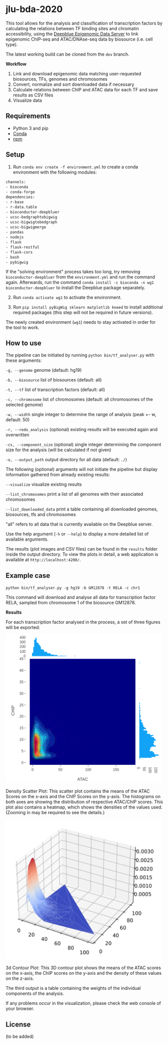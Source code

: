# jlu-bda-2020
This tool allows for the analysis and classification of transcription factors by calculating the relations between TF binding sites and chromatin accessibility, using the [Deepblue Epigenomic Data Server](https://deepblue.mpi-inf.mpg.de/) to link epigenomic ChIP-seq and ATAC/DNAse-seq data by biosource (i.e. cell type).

The latest working build can be cloned from the `dev` branch.

**Workflow**

 1. Link and download epigenomic data matching user-requested biosources, TFs, genomes and chromosomes
 2. Convert, normalize and sort downloaded data if necessary
 3. Calculate relations between ChIP and ATAC data for each TF and save results as CSV files
 4. Visualize data
 
## Requirements

 - Python 3 and pip
 - [Conda](https://docs.conda.io/projects/conda/en/latest/index.html)
 - [npm](https://www.npmjs.com/)
 
## Setup
1. Run `conda env create -f environment.yml` to create a conda environment with the following modules:
```
channels:
- bioconda
- conda-forge
dependencies:
- r-base
- r-data.table
- bioconductor-deepbluer
- ucsc-bedgraphtobigwig
- ucsc-bigwigtobedgraph
- ucsc-bigwigmerge
- pandas
- nodejs
- flask
- flask-restful
- flask-cors
- bash
- pybigwig
```
If the "solving environment" process takes too long, try removing `bioconductor-deepbluer` from the `environment.yml` and run the command again. Afterwards, run the command `conda install -c bioconda -n wg1 bioconductor-deepbluer` to install the Deepblue package separately.

2. Run `conda activate wg1` to activate the environment.

3. Run `pip install pyBigWig sklearn matplotlib kneed` to install additional required packages (this step will not be required in future versions).

The newly created environment (`wg1`) needs to stay activated in order for the tool to work.

## How to use
The pipeline can be initiated by running `python bin/tf_analyser.py` with these arguments:

`-g, --genome` genome (default: hg19)

`-b, --biosource` list of biosources (default: all)

`-t, --tf` list of transcription factors (default: all)

`-c, --chromosome` list of chromosomes (default: all chromosomes of the selected genome)

`-w, --width` single integer to determine the range of analysis (peak +- w, default: 50)

`-r, --redo_analysis` (optional) existing results will be executed again and overwritten

`-cs, --component_size` (optional) single integer determining the component size for the analysis (will be calculated if not given)

`-o, --output_path` output directory for all data (default: `./`)

The following (optional) arguments will not initiate the pipeline but display information gathered from already existing results:

`--visualize` visualize existing results

`--list_chromosomes` print a list of all genomes with their associated chromosomes

`--list_downloaded_data` print a table containing all downloaded genomes, biosources, tfs and chromosomes

"all" refers to all data that is currently available on the Deepblue server.

Use the help argument (`-h` or `--help`) to display a more detailed list of available arguments.

The results (plot images and CSV files) can be found in the `results` folder inside the output directory. To view the plots in detail, a web application is available at `http://localhost:4200/`.
 
## Example case
`python bin/tf_analyser.py -g hg19 -b GM12878 -t RELA -c chr1`

This command will download and analyse all data for transcription factor RELA, sampled from chromosome 1 of the biosource GM12878.

**Results**

For each transcription factor analysed in the process, a set of three figures will be exported:

<img src="docs/img/rela1.png" width="500">

Density Scatter Plot: This scatter plot contains the means of the ATAC Scores on the x-axis and the ChIP Scores on the y-axis. The histograms on both axes are showing the distribution of respective ATAC/ChIP scores. This plot also contains a heatmap, which shows the densities of the values used. (Zooming in may be required to see the details.)

<img src="docs/img/rela4.png" width="500">

3d Contour Plot: This 3D contour plot shows the means of the ATAC scores on the x-axis, the ChIP scores on the y-axis and the density of these values on the z-axis.

The third output is a table containing the weights of the individual components of the analysis.

If any problems occur in the visualization, please check the web console of your browser.

## License
(to be added)
